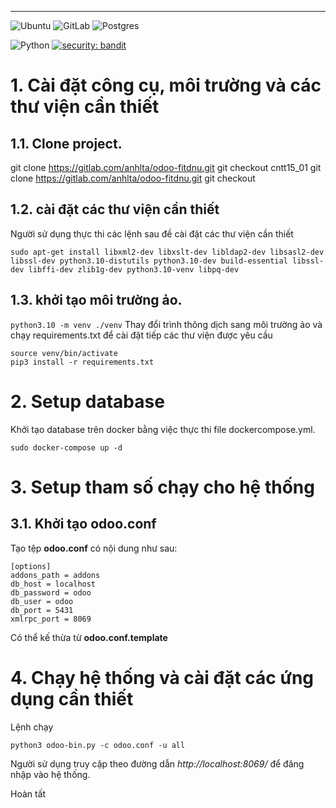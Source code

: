 ---
![Ubuntu](https://img.shields.io/badge/Ubuntu-E95420?style=for-the-badge&logo=ubuntu&logoColor=white)
![GitLab](https://img.shields.io/badge/gitlab-%23181717.svg?style=for-the-badge&logo=gitlab&logoColor=white)
![Postgres](https://img.shields.io/badge/postgres-%23316192.svg?style=for-the-badge&logo=postgresql&logoColor=white)

![Python](https://img.shields.io/badge/python-v3.8+-blue.svg)
[![security: bandit](https://img.shields.io/badge/security-bandit-yellow.svg)](https://github.com/PyCQA/bandit)




# 1. Cài đặt công cụ, môi trường và các thư viện cần thiết

## 1.1. Clone project.

git clone https://gitlab.com/anhlta/odoo-fitdnu.git
git checkout cntt15_01
git clone https://gitlab.com/anhlta/odoo-fitdnu.git
git checkout 

## 1.2. cài đặt các thư viện cần thiết

Người sử dụng thực thi các lệnh sau đề cài đặt các thư viện cần thiết

```
sudo apt-get install libxml2-dev libxslt-dev libldap2-dev libsasl2-dev libssl-dev python3.10-distutils python3.10-dev build-essential libssl-dev libffi-dev zlib1g-dev python3.10-venv libpq-dev
```
## 1.3. khởi tạo môi trường ảo.

`python3.10 -m venv ./venv`
Thay đổi trình thông dịch sang môi trường ảo và chạy requirements.txt để cài đặt tiếp các thư viện được yêu cầu

```
source venv/bin/activate
pip3 install -r requirements.txt
```

# 2. Setup database

Khởi tạo database trên docker bằng việc thực thi file dockercompose.yml.

`sudo docker-compose up -d`

# 3. Setup tham số chạy cho hệ thống

## 3.1. Khởi tạo odoo.conf

Tạo tệp **odoo.conf** có nội dung như sau:

```
[options]
addons_path = addons
db_host = localhost
db_password = odoo
db_user = odoo
db_port = 5431
xmlrpc_port = 8069
```
Có thể kế thừa từ **odoo.conf.template**


# 4. Chạy hệ thống và cài đặt các ứng dụng cần thiết
Lệnh chạy
```
python3 odoo-bin.py -c odoo.conf -u all
```

Người sử dụng truy cập theo đường dẫn _http://localhost:8069/_ để đăng nhập vào hệ thống.

Hoàn tất
    
